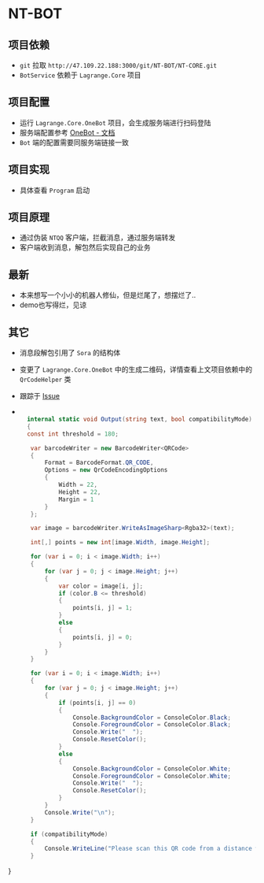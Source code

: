 # NT-BOT

## 项目依赖
* `git` 拉取 `http://47.109.22.188:3000/git/NT-BOT/NT-CORE.git` 
* `BotService` 依赖于 `Lagrange.Core` 项目

## 项目配置
* 运行 `Lagrange.Core.OneBot` 项目，会生成服务端进行扫码登陆
* 服务端配置参考 [OneBot - 文档](https://lagrangedev.github.io/Lagrange.Doc/Lagrange.OneBot/)
* `Bot` 端的配置需要同服务端链接一致

## 项目实现
* 具体查看 `Program` 启动

## 项目原理
* 通过伪装 `NTQQ` 客户端，拦截消息，通过服务端转发
* 客户端收到消息，解包然后实现自己的业务

## 最新
* 本来想写一个小小的机器人修仙，但是烂尾了，想摆烂了..
* demo也写得烂，见谅

## 其它
* 消息段解包引用了  `Sora` 的结构体
* 变更了 `Lagrange.Core.OneBot` 中的生成二维码，详情查看上文项目依赖中的 `QrCodeHelper` 类
* 跟踪于 [Issue](https://github.com/LagrangeDev/Lagrange.Core/issues/732)

* ```c#

    internal static void Output(string text, bool compatibilityMode)
    {
    const int threshold = 180;

     var barcodeWriter = new BarcodeWriter<QRCode>
     {
         Format = BarcodeFormat.QR_CODE,
         Options = new QrCodeEncodingOptions
         {
             Width = 22,
             Height = 22,
             Margin = 1
         }
     };

     var image = barcodeWriter.WriteAsImageSharp<Rgba32>(text);

     int[,] points = new int[image.Width, image.Height];

     for (var i = 0; i < image.Width; i++)
     {
         for (var j = 0; j < image.Height; j++)
         {
             var color = image[i, j];
             if (color.B <= threshold)
             {
                 points[i, j] = 1;
             }
             else
             {
                 points[i, j] = 0;
             }
         }
     }

     for (var i = 0; i < image.Width; i++)
     {
         for (var j = 0; j < image.Height; j++)
         {
             if (points[i, j] == 0)
             {
                 Console.BackgroundColor = ConsoleColor.Black;
                 Console.ForegroundColor = ConsoleColor.Black;
                 Console.Write("  ");
                 Console.ResetColor();
             }
             else
             {
                 Console.BackgroundColor = ConsoleColor.White;
                 Console.ForegroundColor = ConsoleColor.White;
                 Console.Write("  ");
                 Console.ResetColor();
             }
         }
         Console.Write("\n");
     }

     if (compatibilityMode)
     {
         Console.WriteLine("Please scan this QR code from a distance with your smart phone.\nScanning may fail if you are too close.");
     }
}
```
